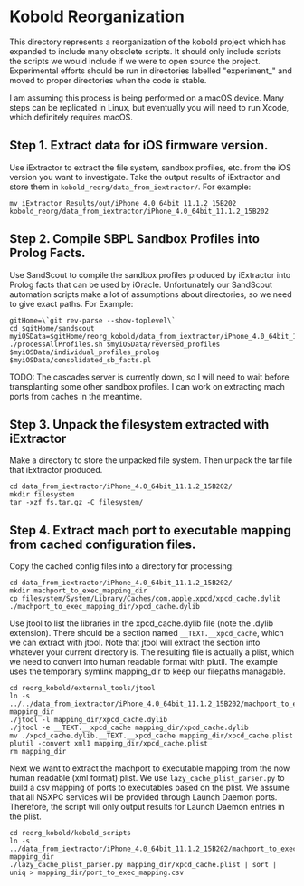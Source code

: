 # Kobold Reorganization
This directory represents a reorganization of the kobold project which has expanded to include many obsolete scripts.
It should only include scripts the scripts we would include if we were to open source the project.
Experimental efforts should be run in directories labelled "experiment\_" and moved to proper directories when the code is stable.

I am assuming this process is being performed on a macOS device. Many steps can be replicated in Linux, but eventually you will need to run Xcode, which definitely requires macOS.

## Step 1. Extract data for iOS firmware version.
Use iExtractor to extract the file system, sandbox profiles, etc. from the iOS version you want to investigate.
Take the output results of iExtractor and store them in `kobold_reorg/data_from_iextractor/`.
For example:

`mv iExtractor_Results/out/iPhone_4.0_64bit_11.1.2_15B202 kobold_reorg/data_from_iextractor/iPhone_4.0_64bit_11.1.2_15B202`

## Step 2. Compile SBPL Sandbox Profiles into Prolog Facts.
Use SandScout to compile the sandbox profiles produced by iExtractor into Prolog facts that can be used by iOracle.
Unfortunately our SandScout automation scripts make a lot of assumptions about directories, so we need to give exact paths. 
For Example:

```
gitHome=\`git rev-parse --show-toplevel\`
cd $gitHome/sandscout
myiOSData=$gitHome/reorg_kobold/data_from_iextractor/iPhone_4.0_64bit_11.1.2_15B202
./processAllProfiles.sh $myiOSData/reversed_profiles $myiOSData/individual_profiles_prolog $myiOSData/consolidated_sb_facts.pl
```

TODO: The cascades server is currently down, so I will need to wait before transplanting some other sandbox profiles. I can work on extracting mach ports from caches in the meantime.

## Step 3. Unpack the filesystem extracted with iExtractor
Make a directory to store the unpacked file system.
Then unpack the tar file that iExtractor produced.

```
cd data_from_iextractor/iPhone_4.0_64bit_11.1.2_15B202/
mkdir filesystem
tar -xzf fs.tar.gz -C filesystem/
```

## Step 4. Extract mach port to executable mapping from cached configuration files.
Copy the cached config files into a directory for processing:

```
cd data_from_iextractor/iPhone_4.0_64bit_11.1.2_15B202/
mkdir machport_to_exec_mapping_dir
cp filesystem/System/Library/Caches/com.apple.xpcd/xpcd_cache.dylib ./machport_to_exec_mapping_dir/xpcd_cache.dylib
```

Use jtool to list the libraries in the xpcd\_cache.dylib file (note the .dylib extension).
There should be a section named `__TEXT.__xpcd_cache`, which we can extract with jtool.
Note that jtool will extract the section into whatever your current directory is.
The resulting file is actually a plist, which we need to convert into human readable format with plutil.
The example uses the temporary symlink mapping\_dir to keep our filepaths managable.

```
cd reorg_kobold/external_tools/jtool
ln -s ../../data_from_iextractor/iPhone_4.0_64bit_11.1.2_15B202/machport_to_exec_mapping_dir mapping_dir
./jtool -l mapping_dir/xpcd_cache.dylib
./jtool -e __TEXT.__xpcd_cache mapping_dir/xpcd_cache.dylib
mv ./xpcd_cache.dylib.__TEXT.__xpcd_cache mapping_dir/xpcd_cache.plist
plutil -convert xml1 mapping_dir/xpcd_cache.plist
rm mapping_dir
```

Next we want to extract the machport to executable mapping from the now human readable (xml format) plist.
We use `lazy_cache_plist_parser.py` to build a csv mapping of ports to executables based on the plist.
We assume that all NSXPC services will be provided through Launch Daemon ports.
Therefore, the script will only output results for Launch Daemon entries in the plist.

```
cd reorg_kobold/kobold_scripts
ln -s ../data_from_iextractor/iPhone_4.0_64bit_11.1.2_15B202/machport_to_exec_mapping_dir mapping_dir
./lazy_cache_plist_parser.py mapping_dir/xpcd_cache.plist | sort | uniq > mapping_dir/port_to_exec_mapping.csv
```
